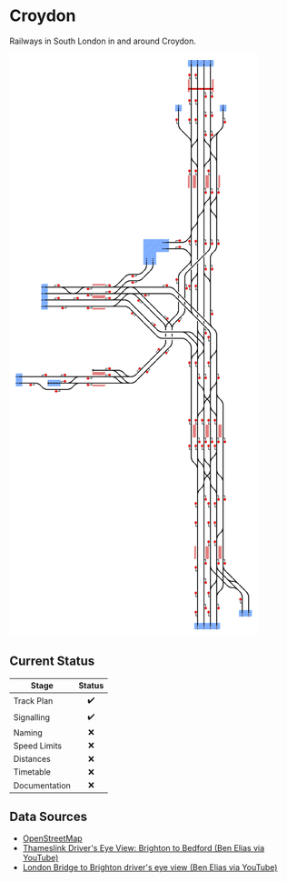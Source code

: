 # Croydon 
Railways in South London in and around Croydon.

![Image of Current State of Map](Images/Croydon.bmp)

## Current Status

| Stage         | Status        |
| ------------- |:-------------:|
| Track Plan     | :heavy_check_mark: |
| Signalling      | :heavy_check_mark:      |
| Naming | :x:      |
| Speed Limits | :x: |
| Distances | :x: |
| Timetable | :x: |
| Documentation | :x: |


## Data Sources

- [OpenStreetMap](https://www.openstreetmap.org/#map=15/51.3880/-0.0887)
- [Thameslink Driver's Eye View: Brighton to Bedford (Ben Elias via YouTube)](https://youtu.be/-KCNlPvxomM)
- [London Bridge to Brighton driver's eye view (Ben Elias via YouTube)](https://www.youtube.com/watch?v=sE04Faxfo7I)
